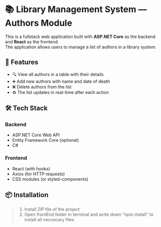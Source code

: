 # 📚 Library Management System — Authors Module

This is a fullstack web application built with **ASP.NET Core** as the backend and **React** as the frontend.  
The application allows users to manage a list of authors in a library system.

## 🚀 Features

- 🔍 View all authors in a table with their details
- ➕ Add new authors with name and date of death
- ❌ Delete authors from the list
- ♻️ The list updates in real-time after each action

## 🛠 Tech Stack

### Backend
- ASP.NET Core Web API
- Entity Framework Core (optional)
- C#

### Frontend
- React (with hooks)
- Axios (for HTTP requests)
- CSS modules (or styled-components)

## 📦 Installation

> 1. Install ZIP file of the project 
> 2. Open frontEnd folder in terminal and write down "npm install" to install all neccecary files
